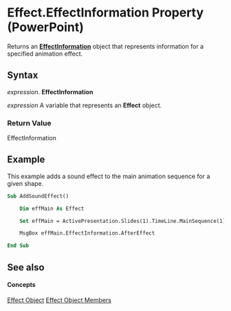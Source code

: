 
# Effect.EffectInformation Property (PowerPoint)

Returns an  **[EffectInformation](9b3d09f4-229b-8392-f9a4-777bf6557632.md)** object that represents information for a specified animation effect.


## Syntax

 _expression_. **EffectInformation**

 _expression_ A variable that represents an **Effect** object.


### Return Value

EffectInformation


## Example

This example adds a sound effect to the main animation sequence for a given shape.


```vb
Sub AddSoundEffect()

    Dim effMain As Effect

    Set effMain = ActivePresentation.Slides(1).TimeLine.MainSequence(1)

    MsgBox effMain.EffectInformation.AfterEffect

End Sub
```


## See also


#### Concepts


[Effect Object](359ac3da-86cd-8003-d691-349d20fd1777.md)
[Effect Object Members](a110a644-1a87-b67c-b453-13c9d53004b7.md)
